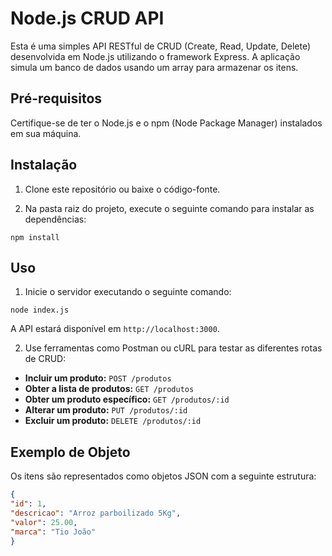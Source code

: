 # Node.js CRUD API

Esta é uma simples API RESTful de CRUD (Create, Read, Update, Delete) desenvolvida em Node.js utilizando o framework Express. A aplicação simula um banco de dados usando um array para armazenar os itens.

## Pré-requisitos

Certifique-se de ter o Node.js e o npm (Node Package Manager) instalados em sua máquina.

## Instalação

1. Clone este repositório ou baixe o código-fonte.

2. Na pasta raiz do projeto, execute o seguinte comando para instalar as dependências:
```shell
npm install
```

## Uso

1. Inicie o servidor executando o seguinte comando:

```shell
node index.js
```

A API estará disponível em `http://localhost:3000`.

2. Use ferramentas como Postman ou cURL para testar as diferentes rotas de CRUD:

- **Incluir um produto:** `POST /produtos`
- **Obter a lista de produtos:** `GET /produtos`
- **Obter um produto específico:** `GET /produtos/:id`
- **Alterar um produto:** `PUT /produtos/:id`
- **Excluir um produto:** `DELETE /produtos/:id`

## Exemplo de Objeto

Os itens são representados como objetos JSON com a seguinte estrutura:

```json
{
"id": 1,
"descricao": "Arroz parboilizado 5Kg", 
"valor": 25.00, 
"marca": "Tio João"
}